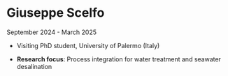 # Giuseppe Scelfo

September 2024 - March 2025

- Visiting PhD student, University of Palermo (Italy)

- **Research focus**: Process integration for water treatment and seawater desalination
